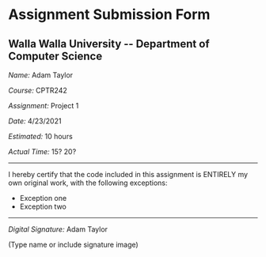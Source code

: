 # Assignment Submission Form

## Walla Walla University -- Department of Computer Science

_Name:_ Adam Taylor

_Course:_ CPTR242

_Assignment:_ Project 1

_Date:_ 4/23/2021

_Estimated:_ 10 hours

_Actual Time:_ 15? 20?

---

I hereby certify that the code included in this assignment is ENTIRELY my own original work, with the following exceptions:

* Exception one
* Exception two

---

_Digital Signature:_ Adam Taylor

(Type name or include signature image)

